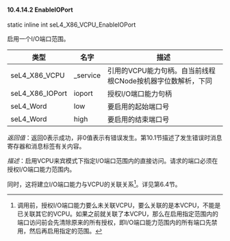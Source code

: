#### 10.4.14.2  EnableIOPort

static inline int seL4_X86_VCPU_EnableIOPort

启用一个I/O端口范围。

类型 | 名字 | 描述
--- | --- | ---
seL4_X86_VCPU | _service | 引用的VCPU能力句柄。自当前线程根CNode按机器字位数解析，下同
seL4_X86_IOPort | ioport | 授权I/O端口能力句柄
seL4_Word | low | 要启用的起始端口号
seL4_Word | high | 要启用的结束端口号

*返回值*：返回0表示成功，非0值表示有错误发生。第10.1节描述了发生错误时消息寄存器和消息标签有关内容。

*描述*：启用VCPU来宾模式下指定I/O端口范围内的直接访问。请求的端口必须在授权I/O端口能力范围内。

同时，这将建立I/O端口能力与VCPU的关联关系[^1]。详见第6.4节。

[^1]: 调用前，授权I/O端口能力要么未关联VCPU，要么关联的是本VCPU，不能是已关联其它的VCPU。如果之前就关联了本VCPU，那么在启用指定范围内的端口访问前会先清除原来的所有授权，即I/O端口能力范围内的所有端口先禁用，然后再启用指定的范围。
